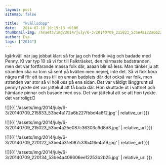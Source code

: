 ```yaml
---
layout: post
sitemap: false

title:  "kvällsdopp"
date:   2014-07-10 10:19:18 +0100
thumbnail-img: /assets/img/2014/july/6-3/20140709_215833_53be4a172a6b227fbbd4a8f2.jpg
author: Eva
tags: ["2014"]
---
```


Igårkväll när jag jobbat klart så for jag och fredrik iväg och badade med Penny. Kl var typ 10 så vi for till Falkträsket, den närmaste badstranden, men det var fortfarande massa folk där, aaaah blir så less. Man tänker ju att stranden ska va tom så sent på kvällen men nejnej, inte det. Så vi fick köra några mil för att ta oss till en annan badplats där det också var folk, men stranden var stor så vi höll oss på ena sidan. Det var väldigt långgrunt så penny tyckte det var jättekul att få bada där. Hon skuttade ut i vattnet och hämtade pinnar och busade med oss. Det var jättekul att se att hon tyckte det var roligt:D

![]({{ '/assets/img/2014/july/6-3/20140709_215833_53be4a172a6b227fbbd4a8f2.jpg'  | relative_url }})

![]({{ '/assets/img/2014/july/6-3/20140709_215023_53be4a25e087c36303c9d8d8.jpg'  | relative_url }})

![]({{ '/assets/img/2014/july/6-3/20140709_220122_53be4a31e087c33b416e4a19.jpg'  | relative_url }})

![]({{ '/assets/img/2014/july/6-3/20140709_220134_53be4a409606ee12253b2b25.jpg'  | relative_url }})

